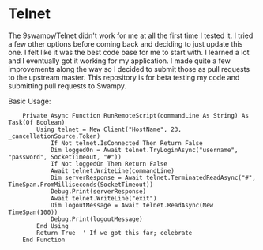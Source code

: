 Telnet
======

The 9swampy/Telnet didn't work for me at all the first time I tested it. I tried a few other options before coming back and deciding to just update this one. I felt like it was the best code base for me to start with. I learned a lot and I eventually got it working for my application. I made quite a few improvements along the way so I decided to submit those as pull requests to the upstream master. This repository is for beta testing my code and submitting pull requests to Swampy.

Basic Usage:
```VB.NET
    Private Async Function RunRemoteScript(commandLine As String) As Task(Of Boolean)
        Using telnet = New Client("HostName", 23, _cancellationSource.Token)
            If Not telnet.IsConnected Then Return False
            Dim loggedOn = Await telnet.TryLoginAsync("username", "password", SocketTimeout, "#"))
            If Not loggedOn Then Return False
            Await telnet.WriteLine(commandLine)
            Dim serverResponse = Await telnet.TerminatedReadAsync("#", TimeSpan.FromMilliseconds(SocketTimeout))
            Debug.Print(serverResponse)
            Await telnet.WriteLine("exit")
            Dim logoutMessage = Await telnet.ReadAsync(New TimeSpan(100))
            Debug.Print(logoutMessage)
        End Using
        Return True  ' If we got this far; celebrate
    End Function

